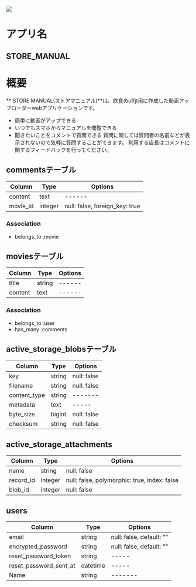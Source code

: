 ![](https://i.gyazo.com/ed15b11f4198c80525af1992ad74d8c0.png)

# アプリ名
## STORE_MANUAL 

# 概要

** STORE MANUAL(ストアマニュアル)**は、飲食のoffjt用に作成した動画アップローダーwebアプリケーションです。
- 簡単に動画がアップできる
- いつでもスマホからマニュアルを閲覧できる
- 聞きたいことをコメントで質問できる
質問に関しては質問者の名前などが表示されないので気軽に質問することができます。
利用する店長はコメントに関するフィードバックを行ってください。

## commentsテーブル
|Column|Type|Options|
|------|----|-------|
|content|text|------|
|movie_id|integer|null: false, foreign_key: true|
### Association
- belongs_to :movie

## moviesテーブル
|Column|Type|Options|
|------|----|-------|
|title|string|------|
|content|text|------|
### Association
- belongs_to :user
- has_many :comments

## active_storage_blobsテーブル
|Column|Type|Options|
|------|----|-------|
|key|string|null: false|
|filename|string|null: false|
|content_type|string|-------|
|metadata|text|-----|
|byte_size|bigint|null: false|
|checksum|string|null: false|

## active_storage_attachments
|Column|Type|Options|
|------|----|-------|
|name|string|null: false|
|record_id|integer|null: false, polymorphic: true, index: false|
|blob_id|integer|null: false|

## users
|Column|Type|Options|
|------|----|-------|
|email|string|null: false, default: ""|
|encrypted_password|string|null: false, default: ""|
|reset_password_token|string|-----|
|reset_password_sent_at|datetime|-----|
|Name|string|-------|
